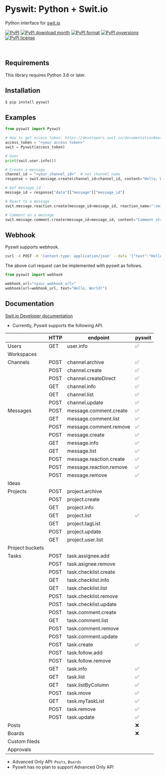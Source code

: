 # Pyswit: Python + Swit.io

Python interface for [swit.io](https://swit.io/)

[![PyPI](https://img.shields.io/pypi/v/pyswit?color=green)](https://pypi.python.org/pypi/pyswit/)
[![PyPI download month](https://img.shields.io/pypi/dm/pyswit.svg)](https://pypi.python.org/pypi/pyswit/)
[![PyPI format](https://img.shields.io/pypi/format/pyswit.svg)](https://pypi.python.org/pypi/pyswit/)
[![PyPI pyversions](https://img.shields.io/pypi/pyversions/pyswit.svg)](https://pypi.python.org/pypi/pyswit/)
[![PyPI license](https://img.shields.io/pypi/l/pyswit?color=%23D22128)](https://pypi.python.org/pypi/pyswit/)

<br>

## Requirements

This library requires Python 3.6 or later.

## Installation

```sh
$ pip install pyswit
```

## Examples

```py
from pyswit import Pyswit

# How to get access token: https://developers.swit.io/documentation#authentication
access_token = "<your access token>"
swit = Pyswit(access_token)

# User
print(swit.user.info())

# Create a message
channel_id = "<your_channel_id>"  # not channel name
response = swit.message.create(channel_id=channel_id, content="Hello, World!")

# Get message_id
message_id = response["data"]["message"]["message_id"]

# React to a message
swit.message.reaction.create(message_id=message_id, reaction_name=":smile:")

# Comment on a message
swit.message.comment.create(message_id=message_id, content="Comment string here")
```

## Webhook

Pyswit supports webhook.

```sh
curl -X POST -H 'Content-type: application/json' --data '{"text":"Hello, World!"}' <your_webhook_url>
```

The above curl request can be implemented with pyswit as follows.

```py
from pyswit import webhook

webhook_url="<your_webhook_url>"
webhook(url=webhook_url, text="Hello, World!")
```

## Documentation

[Swit.io Developer documentation](https://developers.swit.io/documentation#introduction)

- Currently, Pyswit supports the following API.

|                 | HTTP | endpoint                | pyswit             |
| --------------- | ---- | ----------------------- | ------------------ |
| Users           | GET  | user.info               | :white_check_mark: |
| Workspaces      |      |                         |                    |
| Channels        | POST | channel.archive         | :white_check_mark: |
|                 | POST | channel.create          | :white_check_mark: |
|                 | POST | channel.createDirect    | :white_check_mark: |
|                 | GET  | channel.info            | :white_check_mark: |
|                 | GET  | channel.list            | :white_check_mark: |
|                 | POST | channel.update          | :white_check_mark: |
| Messages        | POST | message.comment.create  | :white_check_mark: |
|                 | GET  | message.comment.list    | :white_check_mark: |
|                 | POST | message.comment.remove  | :white_check_mark: |
|                 | POST | message.create          | :white_check_mark: |
|                 | GET  | message.info            | :white_check_mark: |
|                 | GET  | message.list            | :white_check_mark: |
|                 | POST | message.reaction.create | :white_check_mark: |
|                 | POST | message.reaction.remove | :white_check_mark: |
|                 | POST | message.remove          | :white_check_mark: |
| Ideas           |      |                         |                    |
| Projects        | POST | project.archive         |                    |
|                 | POST | project.create          |                    |
|                 | GET  | project.info            |                    |
|                 | GET  | project.list            | :white_check_mark: |
|                 | GET  | project.tagList         |                    |
|                 | POST | project.update          |                    |
|                 | GET  | project.user.list       |                    |
| Project buckets |      |                         |                    |
| Tasks           | POST | task.assignee.add       |                    |
|                 | POST | task.asignee.remove     |                    |
|                 | POST | task.checklist.create   |                    |
|                 | GET  | task.checklist.info     |                    |
|                 | GET  | task.checklist.list     |                    |
|                 | POST | task.checklist.remove   |                    |
|                 | POST | task.checklist.update   |                    |
|                 | POST | task.comment.create     |                    |
|                 | GET  | task.comment.list       |                    |
|                 | POST | task.comment.remove     |                    |
|                 | POST | task.comment.update     |                    |
|                 | POST | task.create             | :white_check_mark: |
|                 | POST | task.follow.add         |                    |
|                 | POST | task.follow.remove      |                    |
|                 | GET  | task.info               | :white_check_mark: |
|                 | GET  | task.list               | :white_check_mark: |
|                 | GET  | task.listByColumn       | :white_check_mark: |
|                 | POST | task.move               | :white_check_mark: |
|                 | GET  | task.myTaskList         | :white_check_mark: |
|                 | POST | task.remove             | :white_check_mark: |
|                 | POST | task.update             | :white_check_mark: |
| Posts           |      |                         | :x:                |
| Boards          |      |                         | :x:                |
| Custom fileds   |      |                         |                    |
| Approvals       |      |                         |                    |

- Advanced Only API: `Posts`, `Boards`
- Pyswit has no plan to support Advanced Only API
